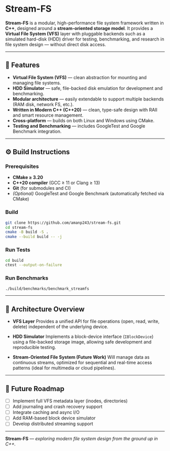 # Stream-FS

**Stream-FS** is a modular, high-performance file system framework written in **C++**, designed around a **stream-oriented storage model**.
It provides a **Virtual File System (VFS)** layer with pluggable backends such as a simulated hard-disk (HDD) driver for testing, benchmarking, and research in file system design — without direct disk access.

---

## 🚀 Features

* **Virtual File System (VFS)** — clean abstraction for mounting and managing file systems.
* **HDD Simulator** — safe, file-backed disk emulation for development and benchmarking.
* **Modular architecture** — easily extendable to support multiple backends (RAM disk, network FS, etc.).
* **Written in Modern C++ (C++20)** — clean, type-safe design with RAII and smart resource management.
* **Cross-platform** — builds on both Linux and Windows using CMake.
* **Testing and Benchmarking** — includes GoogleTest and Google Benchmark integration.

---

## ⚙️ Build Instructions

### Prerequisites

* **CMake ≥ 3.20**
* **C++20 compiler** (GCC ≥ 11 or Clang ≥ 13)
* **Git** (for submodules and CI)
* *(Optional)* GoogleTest and Google Benchmark (automatically fetched via CMake)

### Build

```bash
git clone https://github.com/amanp243/stream-fs.git
cd stream-fs
cmake -B build -S .
cmake --build build -- -j
```

### Run Tests

```bash
cd build
ctest --output-on-failure
```

### Run Benchmarks

```bash
./build/benchmarks/benchmark_streamfs
```

---

## 🧠 Architecture Overview

* **VFS Layer**
  Provides a unified API for file operations (open, read, write, delete) independent of the underlying device.

* **HDD Simulator**
  Implements a block-device interface (`IBlockDevice`) using a file-backed storage image, allowing safe development and reproducible testing.

* **Stream-Oriented File System (Future Work)**
  Will manage data as continuous streams, optimized for sequential and real-time access patterns (ideal for multimedia or cloud pipelines).

---

## 🧰 Future Roadmap

* [ ] Implement full VFS metadata layer (inodes, directories)
* [ ] Add journaling and crash recovery support
* [ ] Integrate caching and async I/O
* [ ] Add RAM-based block device simulator
* [ ] Develop distributed streaming support

---

**Stream-FS** — *exploring modern file system design from the ground up in C++.*
